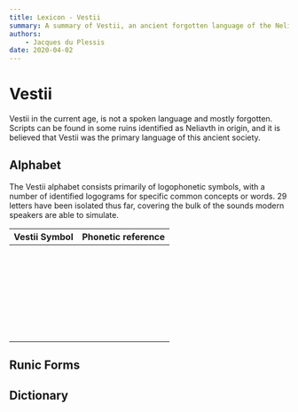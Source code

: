 ```yaml
---
title: Lexicon - Vestii
summary: A summary of Vestii, an ancient forgotten language of the Neliavth races.
authors:
    - Jacques du Plessis
date: 2020-04-02
---
```

# Vestii
Vestii in the current age, is not a spoken language and mostly forgotten.  Scripts can be found in some ruins identified as Neliavth in origin, and it is believed that Vestii was the primary language of this ancient society.

## Alphabet
The Vestii alphabet consists primarily of logophonetic symbols, with a number of identified logograms for specific common concepts or words. 29 letters have been isolated thus far, covering the bulk of the sounds modern speakers are able to simulate.

|Vestii Symbol|Phonetic reference|
|-|-|
|||
|||
|||
|||
|||
|||
|||
|||
|||
|||
|||
|||
|||
|||
|||
|||
|||
|||
|||
|||
|||
|||
|||
|||
|||
|||
|||
|||
|||

## Runic Forms

## Dictionary
